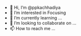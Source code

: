 - 👋 Hi, I’m @ppkachhadiya
- 👀 I’m interested in Focusing
- 🌱 I’m currently learning ...
- 💞️ I’m looking to collaborate on ...
- 📫 How to reach me ...

<!---
ppkachhadiya/ppkachhadiya is a ✨ special ✨ repository because its `README.md` (this file) appears on your GitHub profile.
You can click the Preview link to take a look at your changes.
--->
